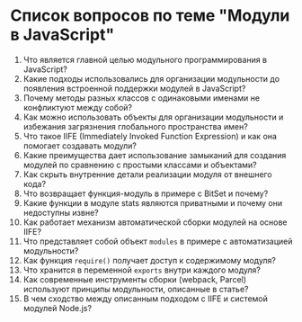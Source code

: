 # Список вопросов по теме "Модули в JavaScript" 

1. Что является главной целью модульного программирования в JavaScript?
2. Какие подходы использовались для организации модульности до появления встроенной поддержки модулей в JavaScript?
3. Почему методы разных классов с одинаковыми именами не конфликтуют между собой?
4. Как можно использовать объекты для организации модульности и избежания загрязнения глобального пространства имен?
5. Что такое IIFE (Immediately Invoked Function Expression) и как она помогает создавать модули?
6. Какие преимущества дает использование замыканий для создания модулей по сравнению с простыми классами и объектами?
7. Как скрыть внутренние детали реализации модуля от внешнего кода?
8. Что возвращает функция-модуль в примере с BitSet и почему?
9. Какие функции в модуле stats являются приватными и почему они недоступны извне?
10. Как работает механизм автоматической сборки модулей на основе IIFE?
11. Что представляет собой объект `modules` в примере с автоматизацией модульности?
12. Как функция `require()` получает доступ к содержимому модуля?
13. Что хранится в переменной `exports` внутри каждого модуля?
14. Как современные инструменты сборки (webpack, Parcel) используют принципы модульности, описанные в статье?
15. В чем сходство между описанным подходом с IIFE и системой модулей Node.js?
